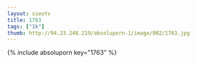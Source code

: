 ```yaml
--- 
layout: sieutv
title: 1763
tags: ["1k"]
thumb: http://94.23.248.219/absoluporn-1/image/002/1763.jpg
---
```

{% include absoluporn key="1763" %} 
